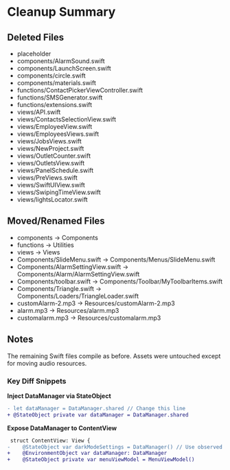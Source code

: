 # Cleanup Summary

## Deleted Files
- placeholder
- components/AlarmSound.swift
- components/LaunchScreen.swift
- components/circle.swift
- components/materials.swift
- functions/ContactPickerViewController.swift
- functions/SMSGenerator.swift
- functions/extensions.swift
- views/API.swift
- views/ContactsSelectionView.swift
- views/EmployeeView.swift
- views/EmployeesViews.swift
- views/JobsViews.swift
- views/NewProject.swift
- views/OutletCounter.swift
- views/OutletsView.swift
- views/PanelSchedule.swift
- views/PreViews.swift
- views/SwiftUIView.swift
- views/SwipingTimeView.swift
- views/lightsLocator.swift

## Moved/Renamed Files
- components -> Components
- functions -> Utilities
- views -> Views
- Components/SlideMenu.swift -> Components/Menus/SlideMenu.swift
- Components/AlarmSettingView.swift -> Components/Alarm/AlarmSettingView.swift
- Components/toolbar.swift -> Components/Toolbar/MyToolbarItems.swift
- Components/Triangle.swift -> Components/Loaders/TriangleLoader.swift
- customAlarm-2.mp3 -> Resources/customAlarm-2.mp3
- alarm.mp3 -> Resources/alarm.mp3
- customalarm.mp3 -> Resources/customalarm.mp3

## Notes
The remaining Swift files compile as before. Assets were untouched except for moving audio resources.

### Key Diff Snippets

**Inject DataManager via StateObject**
```diff
- let dataManager = DataManager.shared // Change this line
+ @StateObject private var dataManager = DataManager.shared
```

**Expose DataManager to ContentView**
```diff
 struct ContentView: View {
-    @StateObject var darkModeSettings = DataManager() // Use observed object for dark mode
+    @EnvironmentObject var dataManager: DataManager
+    @StateObject private var menuViewModel = MenuViewModel()
```
